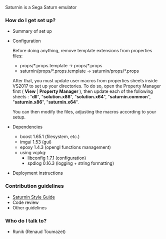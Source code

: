 Saturnin is a Sega Saturn emulator

### How do I get set up? ###

* Summary of set up
* Configuration
	
	Before doing anything, remove template extensions from properties files:
	
	- props/\*.props.template -> props/\*.props  
	- saturnin/props/\*.props.template -> saturnin/props/\*.props    

    After that, you must update user macros from properties sheets inside VS2017 to set up your directories. To do so, open the Property Manager first 
    ( **View** | **Property Manager** ), then update each of the following sheets : "**dll**", "**solution.x86**", "**solution.x64**", "**saturnin.common**", "**saturnin.x86**", "**saturnin.x64**".
    
	You can then modify the files, adjusting the macros according to your setup.

* Dependencies
    * boost 1.65.1 (filesystem, etc.)
	* imgui 1.53 (gui)
	* epoxy 1.4.3 (opengl functions management)
	* using vcpkg:
	    * libconfig 1.7.1 (configuration)
		* spdlog 0.16.3 (logging + string formatting)
* Deployment instructions

### Contribution guidelines ###

* [Saturnin Style Guide](https://bitbucket.org/Runik/saturnin-vs2017/wiki/Saturnin%20Style%20Guide)
* Code review
* Other guidelines

### Who do I talk to? ###

* Runik (Renaud Toumazet)
